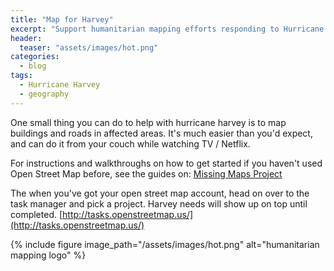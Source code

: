 ```yaml
---
title: "Map for Harvey"
excerpt: "Support humanitarian mapping efforts responding to Hurricane Harvet"
header:
  teaser: "assets/images/hot.png"
categories:
  - blog
tags:
  - Hurricane Harvey
  - geography
---
```

One small thing you can do to help with hurricane harvey is to map buildings and roads in affected areas. It's much easier than you'd expect, and can do it from your couch while watching TV / Netflix.

For instructions and walkthroughs on how to get started if you haven't used Open Street Map before, see the guides on: [Missing Maps Project](http://www.missingmaps.org/learn)

The when you've got your open street map account, head on over to the task manager and pick a project. Harvey needs will show up on top until completed. [http://tasks.openstreetmap.us/](http://tasks.openstreetmap.us/)

{% include figure image_path="/assets/images/hot.png" alt="humanitarian mapping logo" %}
